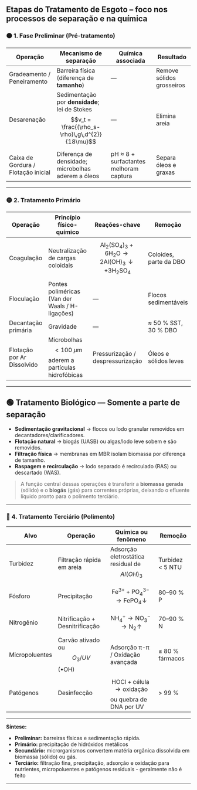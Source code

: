 ## Etapas do Tratamento de Esgoto – foco nos processos de separação e na química

### 🟠 1. Fase Preliminar (Pré-tratamento)

| Operação | Mecanismo de separação | Química associada | Resultado |
|----------|-----------------------|-------------------|-----------|
| Gradeamento / Peneiramento | Barreira física (diferença de **tamanho**) | — | Remove sólidos grosseiros |
| Desarenação | Sedimentação por **densidade**; lei de Stokes $$v_t = \frac{(\rho_s-\rho)\,g\,d^{2}}{18\mu}$$ | — | Elimina areia |
| Caixa de Gordura / Flotação inicial | Diferença de densidade; microbolhas aderem a óleos | pH ≈ 8 + surfactantes melhoram captura | Separa óleos e graxas |

---

### 🟡 2. Tratamento Primário

| Operação | Princípio físico-químico | Reações-chave | Remoção |
|----------|--------------------------|---------------|---------|
| Coagulação | Neutralização de cargas coloidais | $$\mathrm{Al_2(SO_4)_3 + 6H_2O \rightarrow 2Al(OH)_3\!\downarrow + 3H_2SO_4}$$ | Coloides, parte da DBO |
| Floculação | Pontes poliméricas (Van der Waals / H-ligações) | — | Flocos sedimentáveis |
| Decantação primária | Gravidade | — | ≈ 50 % SST, 30 % DBO |
| Flotação por Ar Dissolvido | Microbolhas $$<100\ \mu\text{m}$$ aderem a partículas hidrofóbicas | Pressurização / despressurização | Óleos e sólidos leves |

---

## 🟢 Tratamento Biológico — **Somente a parte de separação**

- **Sedimentação gravitacional** → flocos ou lodo granular removidos em decantadores/clarificadores.  
- **Flotação natural** → biogás (UASB) ou algas/lodo leve sobem e são removidos.  
- **Filtração física** → membranas em MBR isolam biomassa por diferença de tamanho.  
- **Raspagem e recirculação** → lodo separado é recirculado (RAS) ou descartado (WAS).

> A função central dessas operações é transferir a **biomassa gerada** (sólido) e o **biogás** (gás) para correntes próprias, deixando o efluente líquido pronto para o polimento terciário.

---

### 🔵 4. Tratamento Terciário (Polimento)

| Alvo | Operação | Química ou fenômeno | Remoção |
|------|----------|---------------------|---------|
| Turbidez | Filtração rápida em areia | Adsorção eletrostática residual de $$Al(OH)_3$$ | Turbidez \< 5 NTU |
| Fósforo | Precipitação | $$\mathrm{Fe^{3+} + PO_4^{3-} \rightarrow FePO_4\!\downarrow}$$ | 80–90 % P |
| Nitrogênio | Nitrificação + Desnitrificação | $$\mathrm{NH_4^+ \rightarrow NO_3^- \rightarrow N_2\!\uparrow}$$ | 70–90 % N |
| Micropoluentes | Carvão ativado ou $$O_3/UV$$ (•OH) | Adsorção π-π / Oxidação avançada | ≤ 80 % fármacos |
| Patógenos | Desinfecção | $$\mathrm{HOCl + \text{célula} \rightarrow \text{oxidação}}$$ ou quebra de DNA por UV | > 99 % |

---

**Síntese:**  
- **Preliminar:** barreiras físicas e sedimentação rápida.  
- **Primário:** precipitação de hidróxidos metálicos 
- **Secundário:** microrganismos convertem matéria orgânica dissolvida em biomassa (sólido) ou gás.  
- **Terciário:** filtração fina, precipitação, adsorção e oxidação para nutrientes, micropoluentes e patógenos residuais - geralmente não é feito

---



